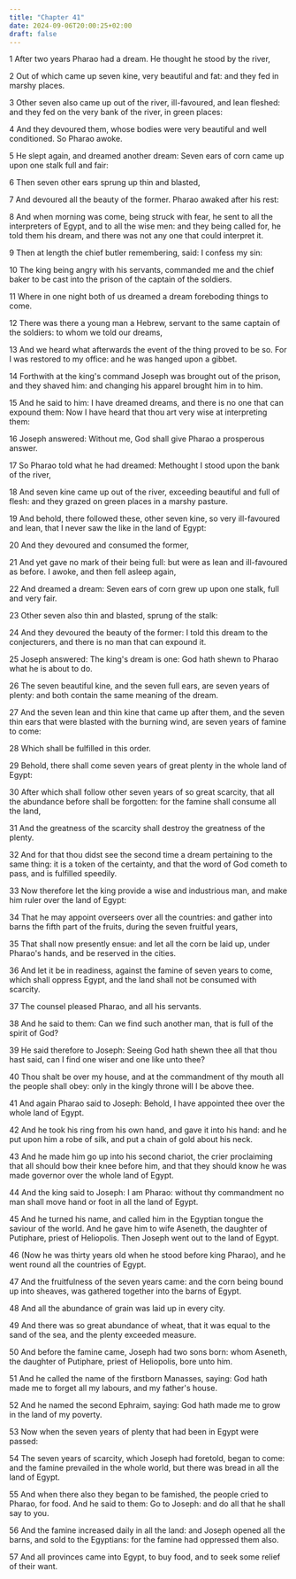 ```yaml
---
title: "Chapter 41"
date: 2024-09-06T20:00:25+02:00
draft: false
---
```



1 After two years Pharao had a dream. He thought he stood by the river,

2 Out of which came up seven kine, very beautiful and fat: and they fed in marshy places.

3 Other seven also came up out of the river, ill-favoured, and lean fleshed: and they fed on the very bank of the river, in green places:

4 And they devoured them, whose bodies were very beautiful and well conditioned. So Pharao awoke.

5 He slept again, and dreamed another dream: Seven ears of corn came up upon one stalk full and fair:

6 Then seven other ears sprung up thin and blasted,

7 And devoured all the beauty of the former. Pharao awaked after his rest:

8 And when morning was come, being struck with fear, he sent to all the interpreters of Egypt, and to all the wise men: and they being called for, he told them his dream, and there was not any one that could interpret it.

9 Then at length the chief butler remembering, said: I confess my sin:

10 The king being angry with his servants, commanded me and the chief baker to be cast into the prison of the captain of the soldiers.

11 Where in one night both of us dreamed a dream foreboding things to come.

12 There was there a young man a Hebrew, servant to the same captain of the soldiers: to whom we told our dreams,

13 And we heard what afterwards the event of the thing proved to be so. For I was restored to my office: and he was hanged upon a gibbet.

14 Forthwith at the king's command Joseph was brought out of the prison, and they shaved him: and changing his apparel brought him in to him.

15 And he said to him: I have dreamed dreams, and there is no one that can expound them: Now I have heard that thou art very wise at interpreting them:

16 Joseph answered: Without me, God shall give Pharao a prosperous answer.

17 So Pharao told what he had dreamed: Methought I stood upon the bank of the river,

18 And seven kine came up out of the river, exceeding beautiful and full of flesh: and they grazed on green places in a marshy pasture.

19 And behold, there followed these, other seven kine, so very ill-favoured and lean, that I never saw the like in the land of Egypt:

20 And they devoured and consumed the former,

21 And yet gave no mark of their being full: but were as lean and ill-favoured as before. I awoke, and then fell asleep again,

22 And dreamed a dream: Seven ears of corn grew up upon one stalk, full and very fair.

23 Other seven also thin and blasted, sprung of the stalk:

24 And they devoured the beauty of the former: I told this dream to the conjecturers, and there is no man that can expound it.

25 Joseph answered: The king's dream is one: God hath shewn to Pharao what he is about to do.

26 The seven beautiful kine, and the seven full ears, are seven years of plenty: and both contain the same meaning of the dream.

27 And the seven lean and thin kine that came up after them, and the seven thin ears that were blasted with the burning wind, are seven years of famine to come:

28 Which shall be fulfilled in this order.

29 Behold, there shall come seven years of great plenty in the whole land of Egypt:

30 After which shall follow other seven years of so great scarcity, that all the abundance before shall be forgotten: for the famine shall consume all the land,

31 And the greatness of the scarcity shall destroy the greatness of the plenty.

32 And for that thou didst see the second time a dream pertaining to the same thing: it is a token of the certainty, and that the word of God cometh to pass, and is fulfilled speedily.

33 Now therefore let the king provide a wise and industrious man, and make him ruler over the land of Egypt:

34 That he may appoint overseers over all the countries: and gather into barns the fifth part of the fruits, during the seven fruitful years,

35 That shall now presently ensue: and let all the corn be laid up, under Pharao's hands, and be reserved in the cities.

36 And let it be in readiness, against the famine of seven years to come, which shall oppress Egypt, and the land shall not be consumed with scarcity.

37 The counsel pleased Pharao, and all his servants.

38 And he said to them: Can we find such another man, that is full of the spirit of God?

39 He said therefore to Joseph: Seeing God hath shewn thee all that thou hast said, can I find one wiser and one like unto thee?

40 Thou shalt be over my house, and at the commandment of thy mouth all the people shall obey: only in the kingly throne will I be above thee.

41 And again Pharao said to Joseph: Behold, I have appointed thee over the whole land of Egypt.

42 And he took his ring from his own hand, and gave it into his hand: and he put upon him a robe of silk, and put a chain of gold about his neck.

43 And he made him go up into his second chariot, the crier proclaiming that all should bow their knee before him, and that they should know he was made governor over the whole land of Egypt.

44 And the king said to Joseph: I am Pharao: without thy commandment no man shall move hand or foot in all the land of Egypt.

45 And he turned his name, and called him in the Egyptian tongue the saviour of the world. And he gave him to wife Aseneth, the daughter of Putiphare, priest of Heliopolis. Then Joseph went out to the land of Egypt.

46 (Now he was thirty years old when he stood before king Pharao), and he went round all the countries of Egypt.

47 And the fruitfulness of the seven years came: and the corn being bound up into sheaves, was gathered together into the barns of Egypt.

48 And all the abundance of grain was laid up in every city.

49 And there was so great abundance of wheat, that it was equal to the sand of the sea, and the plenty exceeded measure.

50 And before the famine came, Joseph had two sons born: whom Aseneth, the daughter of Putiphare, priest of Heliopolis, bore unto him.

51 And he called the name of the firstborn Manasses, saying: God hath made me to forget all my labours, and my father's house.

52 And he named the second Ephraim, saying: God hath made me to grow in the land of my poverty.

53 Now when the seven years of plenty that had been in Egypt were passed:

54 The seven years of scarcity, which Joseph had foretold, began to come: and the famine prevailed in the whole world, but there was bread in all the land of Egypt.

55 And when there also they began to be famished, the people cried to Pharao, for food. And he said to them: Go to Joseph: and do all that he shall say to you.

56 And the famine increased daily in all the land: and Joseph opened all the barns, and sold to the Egyptians: for the famine had oppressed them also.

57 And all provinces came into Egypt, to buy food, and to seek some relief of their want.

